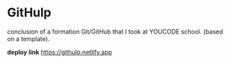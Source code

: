# GitHulp


conclusion of a formation Git/GitHub that I took  at YOUCODE school.
(based on a template).

**deploy link** 
https://githulp.netlify.app
